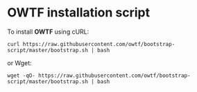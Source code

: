 OWTF installation script
===

To install **OWTF** using cURL:

    curl https://raw.githubusercontent.com/owtf/bootstrap-script/master/bootstrap.sh | bash

or Wget:

    wget -qO- https://raw.githubusercontent.com/owtf/bootstrap-script/master/bootstrap.sh | bash



